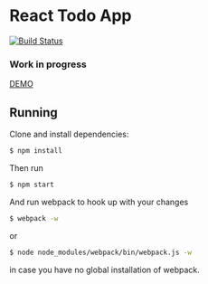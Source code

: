 # React Todo App

[![Build Status](https://travis-ci.org/naffiq/react-todo.svg?branch=master)](https://travis-ci.org/naffiq/react-todo)
### Work in progress
[DEMO](https://naffiq-todo.herokuapp.com/)


## Running

Clone and install dependencies:
```bash
$ npm install
```

Then run
```bash
$ npm start
```

And run webpack to hook up with your changes
```bash
$ webpack -w
```
or
```bash
$ node node_modules/webpack/bin/webpack.js -w
```
in case you have no global installation of webpack.
